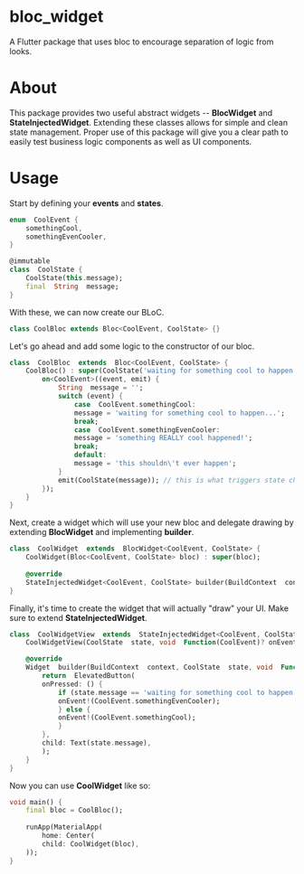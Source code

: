 # bloc_widget

  

A Flutter package that uses bloc to encourage separation of logic from looks.

# About
This package provides two useful abstract widgets -- <b>BlocWidget</b> and <b>StateInjectedWidget</b>.  Extending these classes allows for simple and clean state management.  Proper use of this package will give you a clear path to easily test business logic components as well as UI components.
  

# Usage

  

Start by defining your <b>events</b> and <b>states</b>.
```dart
enum  CoolEvent {
	somethingCool,
	somethingEvenCooler,
}

@immutable
class  CoolState {
	CoolState(this.message);
	final  String  message;
}
```
With these, we can now create our BLoC.
```dart
class CoolBloc extends Bloc<CoolEvent, CoolState> {}
```
Let's go ahead and add some logic to the constructor of our bloc.
```dart
class  CoolBloc  extends  Bloc<CoolEvent, CoolState> {
	CoolBloc() : super(CoolState('waiting for something cool to happen...')) {
		on<CoolEvent>((event, emit) {
			String  message = '';
			switch (event) {
				case  CoolEvent.somethingCool:
				message = 'waiting for something cool to happen...';
				break;
				case  CoolEvent.somethingEvenCooler:
				message = 'something REALLY cool happened!';
				break;
				default:
				message = 'this shouldn\'t ever happen';
			}
			emit(CoolState(message)); // this is what triggers state change in your widget
		});
	}
}
```  

Next, create a widget which will use your new bloc and delegate drawing by extending <b>BlocWidget</b> and implementing <b>builder</b>.

  

```dart
class  CoolWidget  extends  BlocWidget<CoolEvent, CoolState> {
	CoolWidget(Bloc<CoolEvent, CoolState> bloc) : super(bloc);
	
	@override
	StateInjectedWidget<CoolEvent, CoolState> builder(BuildContext  context, CoolState  state, void Function(CoolEvent)? onEvent) => CoolWidgetView(state, onEvent);
}
```

Finally, it's time to create the widget that will actually "draw" your UI.  Make sure to extend <b>StateInjectedWidget</b>.
```dart
class  CoolWidgetView  extends  StateInjectedWidget<CoolEvent, CoolState> {
	CoolWidgetView(CoolState  state, void  Function(CoolEvent)? onEvent) : super(state, onEvent: onEvent);

	@override
	Widget  builder(BuildContext  context, CoolState  state, void  Function(CoolEvent)? onEvent) {
		return  ElevatedButton(
		onPressed: () {
			if (state.message == 'waiting for something cool to happen...') {
			onEvent!(CoolEvent.somethingEvenCooler);
			} else {
			onEvent!(CoolEvent.somethingCool);
			}
		},
		child: Text(state.message),
		);
	}
}
```
Now you can use <b>CoolWidget</b> like so:
```dart
void main() {
	final bloc = CoolBloc();
	
	runApp(MaterialApp(
		home: Center(
		child: CoolWidget(bloc),
	));
}
```